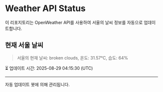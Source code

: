 
# Weather API Status

이 리포지토리는 OpenWeather API를 사용하여 서울의 날씨 정보를 자동으로 업데이트합니다.

## 현재 서울 날씨
> 서울의 현재 날씨: broken clouds, 온도: 31.57°C, 습도: 64%

⏳ 업데이트 시간: 2025-08-29 04:15:30 (UTC)

---
자동 업데이트 봇에 의해 관리됩니다.
